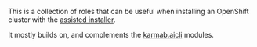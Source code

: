 This is a collection of roles that can be useful when installing an OpenShift cluster with the [assisted installer](https://cloud.redhat.com/blog/openshift-assisted-installer-is-now-generally-available).

It mostly builds on, and complements the [karmab.aicli](https://github.com/karmab/ansible-aicli-modules) modules.